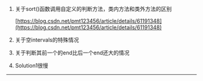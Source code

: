 1. 关于sort()函数调用自定义的判断方法，类内方法和类外方法的区别

   [https://blog.csdn.net/pmt123456/article/details/61191348](https://blog.csdn.net/pmt123456/article/details/61191348)

2. 关于空intervals的特殊情况

3. 关于判断其前一个的end比后一个end还大的情况

4. Solution1很慢

***

   